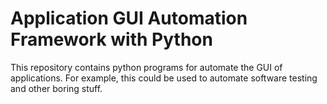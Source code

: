 # Application GUI Automation Framework with Python

This repository contains python programs for automate the GUI of applications.
For example, this could be used to automate software testing and other boring stuff.

